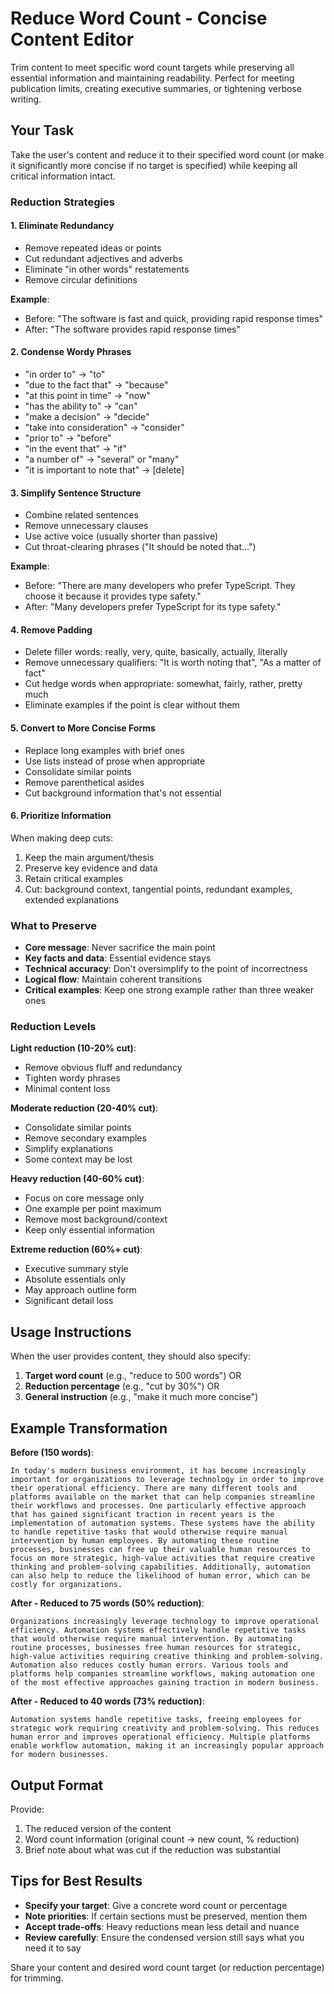 # Reduce Word Count - Concise Content Editor

Trim content to meet specific word count targets while preserving all essential information and maintaining readability. Perfect for meeting publication limits, creating executive summaries, or tightening verbose writing.

## Your Task

Take the user's content and reduce it to their specified word count (or make it significantly more concise if no target is specified) while keeping all critical information intact.

### Reduction Strategies

#### 1. Eliminate Redundancy
- Remove repeated ideas or points
- Cut redundant adjectives and adverbs
- Eliminate "in other words" restatements
- Remove circular definitions

**Example**:
- Before: "The software is fast and quick, providing rapid response times"
- After: "The software provides rapid response times"

#### 2. Condense Wordy Phrases
- "in order to" → "to"
- "due to the fact that" → "because"
- "at this point in time" → "now"
- "has the ability to" → "can"
- "make a decision" → "decide"
- "take into consideration" → "consider"
- "prior to" → "before"
- "in the event that" → "if"
- "a number of" → "several" or "many"
- "it is important to note that" → [delete]

#### 3. Simplify Sentence Structure
- Combine related sentences
- Remove unnecessary clauses
- Use active voice (usually shorter than passive)
- Cut throat-clearing phrases ("It should be noted that...")

**Example**:
- Before: "There are many developers who prefer TypeScript. They choose it because it provides type safety."
- After: "Many developers prefer TypeScript for its type safety."

#### 4. Remove Padding
- Delete filler words: really, very, quite, basically, actually, literally
- Remove unnecessary qualifiers: "It is worth noting that", "As a matter of fact"
- Cut hedge words when appropriate: somewhat, fairly, rather, pretty much
- Eliminate examples if the point is clear without them

#### 5. Convert to More Concise Forms
- Replace long examples with brief ones
- Use lists instead of prose when appropriate
- Consolidate similar points
- Remove parenthetical asides
- Cut background information that's not essential

#### 6. Prioritize Information
When making deep cuts:
1. Keep the main argument/thesis
2. Preserve key evidence and data
3. Retain critical examples
4. Cut: background context, tangential points, redundant examples, extended explanations

### What to Preserve

- **Core message**: Never sacrifice the main point
- **Key facts and data**: Essential evidence stays
- **Technical accuracy**: Don't oversimplify to the point of incorrectness
- **Logical flow**: Maintain coherent transitions
- **Critical examples**: Keep one strong example rather than three weaker ones

### Reduction Levels

**Light reduction (10-20% cut)**:
- Remove obvious fluff and redundancy
- Tighten wordy phrases
- Minimal content loss

**Moderate reduction (20-40% cut)**:
- Consolidate similar points
- Remove secondary examples
- Simplify explanations
- Some context may be lost

**Heavy reduction (40-60% cut)**:
- Focus on core message only
- One example per point maximum
- Remove most background/context
- Keep only essential information

**Extreme reduction (60%+ cut)**:
- Executive summary style
- Absolute essentials only
- May approach outline form
- Significant detail loss

## Usage Instructions

When the user provides content, they should also specify:
1. **Target word count** (e.g., "reduce to 500 words")
   OR
2. **Reduction percentage** (e.g., "cut by 30%")
   OR
3. **General instruction** (e.g., "make it much more concise")

## Example Transformation

**Before (150 words)**:
```
In today's modern business environment, it has become increasingly important for organizations to leverage technology in order to improve their operational efficiency. There are many different tools and platforms available on the market that can help companies streamline their workflows and processes. One particularly effective approach that has gained significant traction in recent years is the implementation of automation systems. These systems have the ability to handle repetitive tasks that would otherwise require manual intervention by human employees. By automating these routine processes, businesses can free up their valuable human resources to focus on more strategic, high-value activities that require creative thinking and problem-solving capabilities. Additionally, automation can also help to reduce the likelihood of human error, which can be costly for organizations.
```

**After - Reduced to 75 words (50% reduction)**:
```
Organizations increasingly leverage technology to improve operational efficiency. Automation systems effectively handle repetitive tasks that would otherwise require manual intervention. By automating routine processes, businesses free human resources for strategic, high-value activities requiring creative thinking and problem-solving. Automation also reduces costly human errors. Various tools and platforms help companies streamline workflows, making automation one of the most effective approaches gaining traction in modern business.
```

**After - Reduced to 40 words (73% reduction)**:
```
Automation systems handle repetitive tasks, freeing employees for strategic work requiring creativity and problem-solving. This reduces human error and improves operational efficiency. Multiple platforms enable workflow automation, making it an increasingly popular approach for modern businesses.
```

## Output Format

Provide:
1. The reduced version of the content
2. Word count information (original count → new count, % reduction)
3. Brief note about what was cut if the reduction was substantial

## Tips for Best Results

- **Specify your target**: Give a concrete word count or percentage
- **Note priorities**: If certain sections must be preserved, mention them
- **Accept trade-offs**: Heavy reductions mean less detail and nuance
- **Review carefully**: Ensure the condensed version still says what you need it to say

Share your content and desired word count target (or reduction percentage) for trimming.
